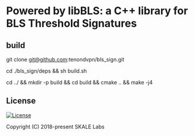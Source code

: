 # Powered by libBLS: a C++ library for BLS Threshold Signatures

## build
git clone git@github.com:tenondvpn/bls_sign.git

cd ./bls_sign/deps && sh build.sh

cd ../ && mkdir -p build && cd build && cmake .. && make -j4

## License

[![License](https://img.shields.io/github/license/skalenetwork/libbls.svg)](LICENSE)

Copyright (C) 2018-present SKALE Labs
